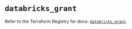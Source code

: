 # `databricks_grant`

Refer to the Terraform Registry for docs: [`databricks_grant`](https://registry.terraform.io/providers/databricks/databricks/1.93.0/docs/resources/grant).
